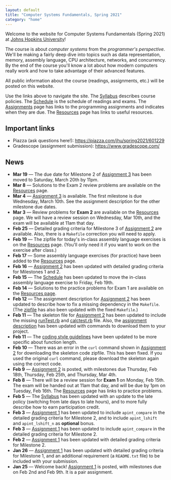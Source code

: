 ```yaml
---
layout: default
title: "Computer Systems Fundamentals, Spring 2021"
category: "home"
---
```


Welcome to the website for Computer Systems Fundamentals (Spring 2021) at <a href="https://www.jhu.edu/">Johns Hopkins University</a>!

The course is about *computer systems* from the *programmer's perspective*.  We'll be making a fairly deep dive into topics such as data representation, memory, assembly language, CPU architecture, networks, and concurrency.  By the end of the course you'll know a lot about how modern computers really work and how to take advantage of their advanced features.

All public information about the course (readings, assignments, etc.) will be posted on this website.

Use the links above to navigate the site.  The [Syllabus](syllabus.html) describes course policies. The [Schedule](schedule.html) is the schedule of readings and exams.  The [Assignments](assignments.html) page has links to the programming assignments and indicates when they are due.  The [Resources](resources.html) page has links to useful resources.

## Important links

* Piazza (ask questions here!): <https://piazza.com/jhu/spring2021/601229>
* Gradescope (assignment submission): <https://www.gradescope.com/>

## News

* **Mar 19** — The due date for Milestone 2 of [Assignment 3](assign/assign03.html) has been moved to Saturday, March 20th by 11pm.
* **Mar 8** — Solutions to the Exam 2 review problems are available on the [Resources](resources.html) page.
* **Mar 4** — [Assignment 3](assign/assign03.html) is available.  The first milestone is due Wednesday, March 10th. See the assignment description for the other milestone due dates.
* **Mar 3** — Review problems for **Exam 2** are available on the [Resources](resources.html) page. We will have a review session on Wednesday, Mar 10th, and the exam will be available at 11am that day.
* **Feb 25** — Detailed grading criteria for Milestone 3 of [Assignment 2](assign/assign02.html) are available. Also, there is a `Makefile` correction you will need to apply.
* **Feb 19** — The zipfile for today's in-class assembly language exercises is on the [Resources](resources.html) page. (You'll only need it if you want to work on the exercise after class.)
* **Feb 17** — Some assembly language exercises (for practice) have been added to the [Resources](resources.html) page.
* **Feb 16** — [Assignment 2](assign/assign02.html) has been updated with detailed grading criteria for
  Milestones 1 and 2.
* **Feb 15** — The [Schedule](schedule.html) has been updated to move the in-class assembly language exercise to Friday, Feb 19th.
* **Feb 14** — Solutions to the practice problems for Exam 1 are available on the [Resources page](resources.html).
* **Feb 12** — The assignment description for [Assignment 2](assign/assign02.html) has been updated to describe how to fix a missing dependency in the `Makefile`. (The [zipfile](assign/csf_assign02.zip) has also been updated with the fixed `Makefile`.)
* **Feb 11** — The skeleton file for [Assignment 2](assign/assign02.html) has been updated to include the missing [runTest.rb](assign/assign02/runTest.rb) and [calctest.rb](assign/assign02/calctest.rb) file. Also, the [assignment description](assign/assign02.html) has been updated with commands to download them to your project.
* **Feb 11** — The [coding style guidelines](assign/style.html) have been updated to be more specific about function length.
* **Feb 10** — There was an error in the `curl` command shown in [Assignment 2](assign/assign02.html) for downloading the skeleton code zipfile. This has been fixed. If you used the original `curl` command, please download the skeleton again using the correct code.
* **Feb 9** — [Assignment 2](assign/assign02.html) is posted, with milestones due Thursday, Feb 18th, Thursday, Feb 25th, and Thursday, Mar 4th.
* **Feb 8** — There will be a review session for **Exam 1** on Monday, Feb 15th. The exam will be handed out at 11am that day, and will be due by 1pm on Tuesday, Feb 16th. The [Resources](resources.html) page has links to practice problems.
* **Feb 5** — The [Syllabus](syllabus.html) has been updated with an update to the late policy (switching from late days to late hours), and to more fully describe how to earn participation credit.
* **Feb 3** — [Assignment 1](assign/assign01.html) has been updated to include `apint_compare` in the detailed grading criteria for Milestone 2, and to include `apint_lshift` and `apint_lshift_n` as **optional** bonus.
* **Feb 3** — [Assignment 1](assign/assign01.html) has been updated to include `apint_compare` in the detailed grading criteria for Milestone 2.
* **Feb 2** — [Assignment 1](assign/assign01.html) has been updated with detailed grading criteria for Milestone 2.
* **Jan 26** — [Assignment 1](assign/assign01.html) has been updated with detailed grading criteria for Milestone 1, and an additional requirement (a `README.txt` file) to be included with your submission.
* **Jan 25** — Welcome back! [Assignment 1](assign/assign01.html) is posted, with milestones due on Feb 2nd and Feb 9th. It is a pair assignment.

